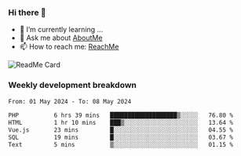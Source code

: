 ### Hi there 👋

- 🌱 I’m currently learning ...
- 💬 Ask me about [AboutMe](https://www.itzcy.com/about)
- 📫 How to reach me: [ReachMe](https://www.itzcy.com/about)

![ReadMe Card](https://github-readme-stats-ten-gilt.vercel.app/api?username=SuperChenYun&show_icons=true&title_color=fff&icon_color=79ff97&text_color=9f9f9f&bg_color=151515&hide_border=true)

### Weekly development breakdown
<!--START_SECTION:waka-->

```txt
From: 01 May 2024 - To: 08 May 2024

PHP          6 hrs 39 mins   ███████████████████▒░░░░░   76.80 %
HTML         1 hr 10 mins    ███▒░░░░░░░░░░░░░░░░░░░░░   13.64 %
Vue.js       23 mins         █░░░░░░░░░░░░░░░░░░░░░░░░   04.55 %
SQL          19 mins         █░░░░░░░░░░░░░░░░░░░░░░░░   03.67 %
Text         5 mins          ▒░░░░░░░░░░░░░░░░░░░░░░░░   01.15 %
```

<!--END_SECTION:waka-->
